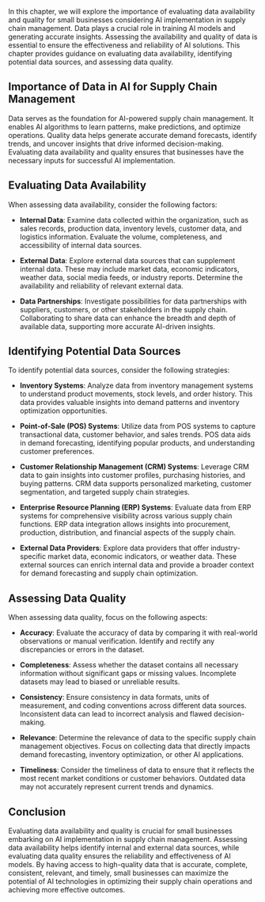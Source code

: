 
In this chapter, we will explore the importance of evaluating data availability and quality for small businesses considering AI implementation in supply chain management. Data plays a crucial role in training AI models and generating accurate insights. Assessing the availability and quality of data is essential to ensure the effectiveness and reliability of AI solutions. This chapter provides guidance on evaluating data availability, identifying potential data sources, and assessing data quality.

Importance of Data in AI for Supply Chain Management
--------------------------------------------------------

Data serves as the foundation for AI-powered supply chain management. It enables AI algorithms to learn patterns, make predictions, and optimize operations. Quality data helps generate accurate demand forecasts, identify trends, and uncover insights that drive informed decision-making. Evaluating data availability and quality ensures that businesses have the necessary inputs for successful AI implementation.

Evaluating Data Availability
--------------------------------

When assessing data availability, consider the following factors:

* **Internal Data**: Examine data collected within the organization, such as sales records, production data, inventory levels, customer data, and logistics information. Evaluate the volume, completeness, and accessibility of internal data sources.

* **External Data**: Explore external data sources that can supplement internal data. These may include market data, economic indicators, weather data, social media feeds, or industry reports. Determine the availability and reliability of relevant external data.

* **Data Partnerships**: Investigate possibilities for data partnerships with suppliers, customers, or other stakeholders in the supply chain. Collaborating to share data can enhance the breadth and depth of available data, supporting more accurate AI-driven insights.

Identifying Potential Data Sources
--------------------------------------

To identify potential data sources, consider the following strategies:

* **Inventory Systems**: Analyze data from inventory management systems to understand product movements, stock levels, and order history. This data provides valuable insights into demand patterns and inventory optimization opportunities.

* **Point-of-Sale (POS) Systems**: Utilize data from POS systems to capture transactional data, customer behavior, and sales trends. POS data aids in demand forecasting, identifying popular products, and understanding customer preferences.

* **Customer Relationship Management (CRM) Systems**: Leverage CRM data to gain insights into customer profiles, purchasing histories, and buying patterns. CRM data supports personalized marketing, customer segmentation, and targeted supply chain strategies.

* **Enterprise Resource Planning (ERP) Systems**: Evaluate data from ERP systems for comprehensive visibility across various supply chain functions. ERP data integration allows insights into procurement, production, distribution, and financial aspects of the supply chain.

* **External Data Providers**: Explore data providers that offer industry-specific market data, economic indicators, or weather data. These external sources can enrich internal data and provide a broader context for demand forecasting and supply chain optimization.

Assessing Data Quality
--------------------------

When assessing data quality, focus on the following aspects:

* **Accuracy**: Evaluate the accuracy of data by comparing it with real-world observations or manual verification. Identify and rectify any discrepancies or errors in the dataset.

* **Completeness**: Assess whether the dataset contains all necessary information without significant gaps or missing values. Incomplete datasets may lead to biased or unreliable results.

* **Consistency**: Ensure consistency in data formats, units of measurement, and coding conventions across different data sources. Inconsistent data can lead to incorrect analysis and flawed decision-making.

* **Relevance**: Determine the relevance of data to the specific supply chain management objectives. Focus on collecting data that directly impacts demand forecasting, inventory optimization, or other AI applications.

* **Timeliness**: Consider the timeliness of data to ensure that it reflects the most recent market conditions or customer behaviors. Outdated data may not accurately represent current trends and dynamics.

Conclusion
----------

Evaluating data availability and quality is crucial for small businesses embarking on AI implementation in supply chain management. Assessing data availability helps identify internal and external data sources, while evaluating data quality ensures the reliability and effectiveness of AI models. By having access to high-quality data that is accurate, complete, consistent, relevant, and timely, small businesses can maximize the potential of AI technologies in optimizing their supply chain operations and achieving more effective outcomes.
